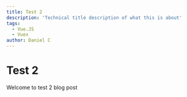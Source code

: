 ```yaml
---
title: Test 2
description: 'Technical title description of what this is about'
tags:
  - Vue.JS
  - Vuex
author: Daniel C
---
```


# Test 2

Welcome to test 2 blog post

